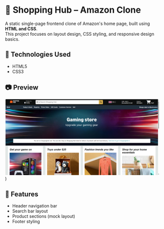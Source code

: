 # 🛒 Shopping Hub – Amazon Clone

A static single-page frontend clone of Amazon's home page, built using **HTML and CSS**.  
This project focuses on layout design, CSS styling, and responsive design basics.

## 🔧 Technologies Used
- HTML5
- CSS3

## 📷 Preview
![screenshot](https://github.com/Chethan-Kumar9845/Shopping-Hub/blob/main/Outputs/Screenshot%202025-06-28%20103803.png))

## 📁 Features
- Header navigation bar
- Search bar layout
- Product sections (mock layout)
- Footer styling
